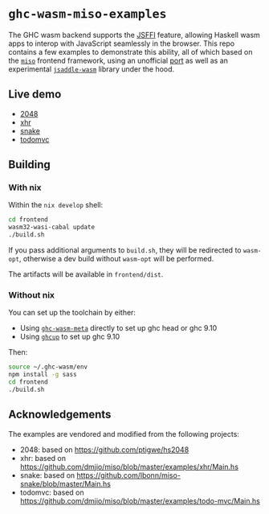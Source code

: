 # `ghc-wasm-miso-examples`

The GHC wasm backend supports the
[JSFFI](https://ghc.gitlab.haskell.org/ghc/doc/users_guide/wasm.html#javascript-ffi-in-the-wasm-backend)
feature, allowing Haskell wasm apps to interop with JavaScript
seamlessly in the browser. This repo contains a few examples to
demonstrate this ability, all of which based on the
[`miso`](https://haskell-miso.org) frontend framework, using an
unofficial [port](https://github.com/amesgen/miso/tree/remove-th) as
well as an experimental
[`jsaddle-wasm`](https://github.com/amesgen/jsaddle-wasm) library
under the hood.

## Live demo

- [2048](https://tweag.github.io/ghc-wasm-miso-examples/2048.html)
- [xhr](https://tweag.github.io/ghc-wasm-miso-examples/xhr.html)
- [snake](https://tweag.github.io/ghc-wasm-miso-examples/snake.html)
- [todomvc](https://tweag.github.io/ghc-wasm-miso-examples/todomvc.html)

## Building

### With nix

Within the `nix develop` shell:

```sh
cd frontend
wasm32-wasi-cabal update
./build.sh
```

If you pass additional arguments to `build.sh`, they will be
redirected to `wasm-opt`, otherwise a dev build without `wasm-opt`
will be performed.

The artifacts will be available in `frontend/dist`.

### Without nix

You can set up the toolchain by either:

- Using
  [`ghc-wasm-meta`](https://gitlab.haskell.org/ghc/ghc-wasm-meta#getting-started-without-nix)
  directly to set up ghc head or ghc 9.10
- Using [`ghcup`](https://www.haskell.org/ghcup/guide/#cross-support)
  to set up ghc 9.10

Then:

```sh
source ~/.ghc-wasm/env
npm install -g sass
cd frontend
./build.sh
```

## Acknowledgements

The examples are vendored and modified from the following projects:

- 2048: based on https://github.com/ptigwe/hs2048
- xhr: based on https://github.com/dmjio/miso/blob/master/examples/xhr/Main.hs
- snake: based on https://github.com/lbonn/miso-snake/blob/master/Main.hs
- todomvc: based on https://github.com/dmjio/miso/blob/master/examples/todo-mvc/Main.hs

